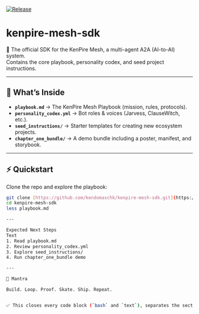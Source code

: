 [![Release](https://img.shields.io/github/v/release/kendomaschk/kenpire-mesh-sdk)](https://github.com/kendomaschk/kenpire-mesh-sdk/releases/latest)

# kenpire-mesh-sdk

🚀 The official SDK for the KenPire Mesh, a multi-agent A2A (AI-to-AI) system.  
Contains the core playbook, personality codex, and seed project instructions.

---

## 🔑 What’s Inside
- **`playbook.md`** → The KenPire Mesh Playbook (mission, rules, protocols).
- **`personality_codex.yml`** → Bot roles & voices (Jarvess, ClauseWitch, etc.).
- **`seed_instructions/`** → Starter templates for creating new ecosystem projects.
- **`chapter_one_bundle/`** → A demo bundle including a poster, manifest, and storybook.

---

## ⚡ Quickstart

Clone the repo and explore the playbook:

```bash
git clone [https://github.com/kendomaschk/kenpire-mesh-sdk.git](https://github.com/kendomaschk/kenpire-mesh-sdk.git)
cd kenpire-mesh-sdk
less playbook.md

---

Expected Next Steps
Text
1. Read playbook.md  
2. Review personality_codex.yml  
3. Explore seed_instructions/  
4. Run chapter_one_bundle demo

---

🧭 Mantra

Build. Loop. Proof. Skate. Ship. Repeat.


✅ This closes every code block (`bash` and `text`), separates the sections cleanly, and ensures the mantra renders as its own heading instead of being swallowed.  
